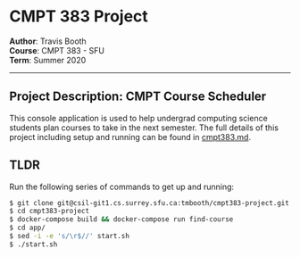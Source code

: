 # CMPT 383 Project

**Author**: Travis Booth <br>
**Course**: CMPT 383 - SFU <br>
**Term**: Summer 2020

---

## Project Description: CMPT Course Scheduler

This console application is used to help undergrad computing science students plan courses to take in the next semester. The full details of this project including setup and running can be found in [cmpt383.md](cmpt383.md).

## TLDR

Run the following series of commands to get up and running:

```bash
$ git clone git@csil-git1.cs.surrey.sfu.ca:tmbooth/cmpt383-project.git
$ cd cmpt383-project
$ docker-compose build && docker-compose run find-course
$ cd app/
$ sed -i -e 's/\r$//' start.sh
$ ./start.sh
```


